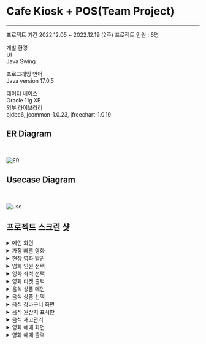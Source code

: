 <h1>Cafe Kiosk + POS(Team Project)</h1>
<hr>
프로젝트 기간 2022.12.05 ~ 2022.12.19 (2주)
프로젝트 인원 : 6명

개발 환경<br>
UI<br>
Java Swing <br>


프로그래밍 언어<br>
Java version 17.0.5

데이터 베이스<br>
Oracle 11g XE<br>
외부 라이브러리<br>
ojdbc6, jcommon-1.0.23, jfreechart-1.0.19<br>

<h2>ER Diagram</h2><br>

![ER](https://user-images.githubusercontent.com/115913274/209953469-fb46e8f5-fd58-4885-ac35-ec73a65850f7.jpg) <br>


<h2> Usecase Diagram</h2><br>

![use](https://user-images.githubusercontent.com/115913274/209953711-5fdcacfa-3a3d-4df7-8a88-ca31cdf4fd3b.jpg) <br>


<h2> 프로젝트 스크린 샷 </h2>
<details>
<summary>메인 화면</summary>
<div dir="auto">
![첫 화면](https://user-images.githubusercontent.com/115913274/209955008-20a15fdd-74b0-4210-802b-d7805e9bdb65.JPG)
</div>
</details>  

<details>
<summary>가장 빠른 영화</summary>
<div dir="auto">
<p dir="auto"><a target="_blank" rel="noopener noreferrer nofollow" href="https://user-images.githubusercontent.com/77534863/130552300-6e5e3df6-cbad-4284-b035-5ab81561cab6.jpeg"><img src="https://user-images.githubusercontent.com/77534863/130552300-6e5e3df6-cbad-4284-b035-5ab81561cab6.jpeg" alt="KakaoTalk_Photo_2021-08-24-12-40-06 012" style="max-width: 100%;"></a></p>
</div>
</details>     
<details>
<summary>현장 영화 발권</summary>
<div dir="auto">
<p dir="auto"><a target="_blank" rel="noopener noreferrer nofollow" href="https://user-images.githubusercontent.com/77534863/130552392-0f3c0af8-baf3-42f5-b11a-4c519bc7854d.jpeg"><img src="https://user-images.githubusercontent.com/77534863/130552392-0f3c0af8-baf3-42f5-b11a-4c519bc7854d.jpeg" alt="KakaoTalk_Photo_2021-08-24-12-40-06 011" style="max-width: 100%;"></a></p>
</div>
</details>    
<details>
<summary>영화 인원 선택</summary>
<div dir="auto">
<p dir="auto"><a target="_blank" rel="noopener noreferrer nofollow" href="https://user-images.githubusercontent.com/77534863/130553049-c2bff907-c470-4ffb-9641-fc9d0fb31270.jpeg"><img src="https://user-images.githubusercontent.com/77534863/130553049-c2bff907-c470-4ffb-9641-fc9d0fb31270.jpeg" alt="KakaoTalk_Photo_2021-08-24-12-40-06 004" style="max-width: 100%;"></a></p>
</div>
</details>     
<details>
<summary>영화 좌석 선택</summary>
<div dir="auto">
<p dir="auto"><a target="_blank" rel="noopener noreferrer nofollow" href="https://user-images.githubusercontent.com/77534863/130552449-e2581f16-335a-474e-a85f-e5866a3410da.jpeg"><img src="https://user-images.githubusercontent.com/77534863/130552449-e2581f16-335a-474e-a85f-e5866a3410da.jpeg" alt="KakaoTalk_Photo_2021-08-24-12-40-06 006" style="max-width: 100%;"></a></p>
</div>
</details>     
<details>
<summary>영화 티켓 출력</summary>
<div dir="auto">
<p dir="auto"><a target="_blank" rel="noopener noreferrer nofollow" href="https://user-images.githubusercontent.com/77534863/130552541-a7f47e82-dc79-496e-bfb3-5955bbb6f108.jpeg"><img src="https://user-images.githubusercontent.com/77534863/130552541-a7f47e82-dc79-496e-bfb3-5955bbb6f108.jpeg" alt="KakaoTalk_Photo_2021-08-24-12-40-06 002" style="max-width: 100%;"></a></p>
</div>
</details>       
<details>
<summary>음식 상품 메인</summary>
<div dir="auto">
<p dir="auto"><a target="_blank" rel="noopener noreferrer nofollow" href="https://user-images.githubusercontent.com/77534863/130552585-173b7a7c-d9fa-468f-86d0-9fc50fd2880e.jpeg"><img src="https://user-images.githubusercontent.com/77534863/130552585-173b7a7c-d9fa-468f-86d0-9fc50fd2880e.jpeg" alt="KakaoTalk_Photo_2021-08-24-12-40-06 007" style="max-width: 100%;"></a></p>
</div>
</details>      
<details>
<summary>음식 상품 선택</summary>
<div dir="auto">
<p dir="auto"><a target="_blank" rel="noopener noreferrer nofollow" href="https://user-images.githubusercontent.com/77534863/130552626-a5305f08-e121-4391-a5e1-aab01038f9ff.jpeg"><img src="https://user-images.githubusercontent.com/77534863/130552626-a5305f08-e121-4391-a5e1-aab01038f9ff.jpeg" alt="KakaoTalk_Photo_2021-08-24-12-40-06 010" style="max-width: 100%;"></a></p>
</div>
</details>     
<details>
<summary>음식 장바구니 화면</summary>
<div dir="auto">
<p dir="auto"><a target="_blank" rel="noopener noreferrer nofollow" href="https://user-images.githubusercontent.com/77534863/130552665-9c6d1153-197f-4494-89ca-ce3725aae862.jpeg"><img src="https://user-images.githubusercontent.com/77534863/130552665-9c6d1153-197f-4494-89ca-ce3725aae862.jpeg" alt="KakaoTalk_Photo_2021-08-24-12-40-06 008" style="max-width: 100%;"></a></p>
</div>
</details>      
<details>
<summary>음식 원산지 표시판</summary>
<div dir="auto">
<p dir="auto"><a target="_blank" rel="noopener noreferrer nofollow" href="https://user-images.githubusercontent.com/77534863/130552711-c0e70788-b947-4c37-bcc0-038a7550c8cf.jpeg"><img src="https://user-images.githubusercontent.com/77534863/130552711-c0e70788-b947-4c37-bcc0-038a7550c8cf.jpeg" alt="KakaoTalk_Photo_2021-08-24-12-40-06 009" style="max-width: 100%;"></a></p>
</div>
</details>     
<details>
<summary>음식 재고관리</summary>
<div dir="auto">
<p dir="auto"><a target="_blank" rel="noopener noreferrer nofollow" href="https://user-images.githubusercontent.com/77534863/130552807-46bd6490-8c0a-4d8e-856d-d7374b866642.png"><img src="https://user-images.githubusercontent.com/77534863/130552807-46bd6490-8c0a-4d8e-856d-d7374b866642.png" alt="상품수정완료" style="max-width: 100%;"></a></p>
</div>
</details>     
<details>
<summary>영화 예매 화면</summary>
<div dir="auto">
<p dir="auto"><a target="_blank" rel="noopener noreferrer nofollow" href="https://user-images.githubusercontent.com/77534863/130552881-b12e07e3-6eca-491c-9dd7-5f29a31750ee.jpeg"><img src="https://user-images.githubusercontent.com/77534863/130552881-b12e07e3-6eca-491c-9dd7-5f29a31750ee.jpeg" alt="KakaoTalk_Photo_2021-08-24-12-40-06 003" style="max-width: 100%;"></a></p>
</div>
</details>     
<details>
<summary>영화 예매 출력</summary>
<div dir="auto">
<p dir="auto"><a target="_blank" rel="noopener noreferrer nofollow" href="https://user-images.githubusercontent.com/77534863/130552910-da31fb39-4de3-4b70-bca2-3f1ff2af1768.jpeg"><img src="https://user-images.githubusercontent.com/77534863/130552910-da31fb39-4de3-4b70-bca2-3f1ff2af1768.jpeg" alt="KakaoTalk_Photo_2021-08-24-12-40-06 005" style="max-width: 100%;"></a></p>
</div>
</details> 
